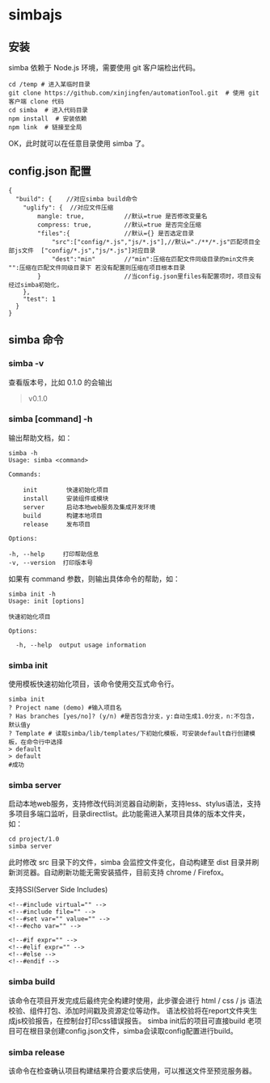 # simbajs

## 安装
	
simba 依赖于 Node.js 环境，需要使用 git 客户端检出代码。

	cd /temp # 进入某临时目录
	git clone https://github.com/xinjingfen/automationTool.git  # 使用 git 客户端 clone 代码
	cd simba  # 进入代码目录
	npm install  # 安装依赖
	npm link  # 链接至全局
	
OK，此时就可以在任意目录使用 simba 了。

## config.json 配置

	{
	  "build": {    //对应simba build命令
	    "uglify": {  //对应文件压缩
			mangle: true,  			//默认=true 是否修改变量名
			compress: true, 		//默认=true 是否完全压缩
	    	"files":{ 				//默认={}	是否选定目录
	    		"src":["config/*.js","js/*.js"],//默认="./**/*.js"匹配项目全部js文件  ["config/*.js","js/*.js"]对应目录
    			"dest":"min"		//"min":压缩在匹配文件同级目录的min文件夹 "":压缩在匹配文件同级目录下 若没有配置则压缩在项目根本目录  
	    	}						//当config.json里files有配置项时，项目没有经过simba初始化，
	    },
	    "test": 1
	  }
	}
	

## simba 命令

### simba -v 
查看版本号，比如 0.1.0 的会输出

> v0.1.0

### simba [command] -h
输出帮助文档，如：

	simba -h    
	Usage: simba <command>
	
	Commands:
	
		init        快速初始化项目    
		install     安装组件或模块    
		server      启动本地web服务及集成开发环境    
		build       构建本地项目    
		release     发布项目    
	
	Options:
	
	-h, --help     打印帮助信息    
	-v, --version  打印版本号

如果有 command 参数，则输出具体命令的帮助，如：

	simba init -h 
	Usage: init [options]
	
	快速初始化项目
	
	Options:
	
	  -h, --help  output usage information


### simba init 
使用模板快速初始化项目，该命令使用交互式命令行。

	simba init
	? Project name (demo) #输入项目名
	? Has branches [yes/no]? (y/n) #是否包含分支，y:自动生成1.0分支，n:不包含，默认值y
	? Template # 读取simba/lib/templates/下初始化模板，可安装default自行创建模板，在命令行中选择
	> default
	> default
	#成功

### simba server 
启动本地web服务，支持修改代码浏览器自动刷新，支持less、stylus语法，支持多项目多端口监听，目录directlist。此功能需进入某项目具体的版本文件夹，如：

	cd project/1.0
	simba server

此时修改 src 目录下的文件，simba 会监控文件变化，自动构建至 dist 目录并刷新浏览器。自动刷新功能无需安装插件，目前支持 chrome / Firefox。

支持SSI(Server Side Includes)

	<!--#include virtual="" -->
	<!--#include file="" -->
	<!--#set var="" value="" -->
	<!--#echo var="" -->
	
	<!--#if expr="" -->
	<!--#elif expr="" -->
	<!--#else -->
	<!--#endif -->

### simba build 
该命令在项目开发完成后最终完全构建时使用，此步骤会进行 html / css / js 语法校验、组件打包、添加时间戳及资源定位等动作。
语法校验将在report文件夹生成js校验报告，在控制台打印css错误报告。
simba init后的项目可直接build
老项目可在根目录创建config.json文件，simba会读取config配置进行build。

### simba release 
该命令在检查确认项目构建结果符合要求后使用，可以推送文件至预览服务器。
